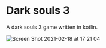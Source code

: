 # Dark souls 3
A dark souls 3 game written in kotlin.

![Screen Shot 2021-02-18 at 17 21 04](https://user-images.githubusercontent.com/54336788/108379247-6b493300-720e-11eb-80d2-cd53d03f53b1.png)
